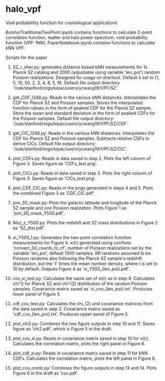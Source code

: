 # halo_vpf
Void probablitity function for cosmological applications

BolshoiTraditionalTwoPoint.ipynb contains functions to calculate 2-point correlation function, matter and halo power spectrum, void probability function (VPF-1NN).
PaperNotebook.ipynb contains functions to calculate kNN VPF.

Scripts for the paper

1. SZ_r_sher.py: generates distance based kNN measurements for 1x Planck SZ catalog and 2000 (adjustable using variable 'len_poi') random Poisson realizations. Designed for usage on sherlock. Default k set to [1, 5, 10, 50, 2, 3, 4, 8, 5, 9]. Default file output directory '/oak/stanford/orgs/kipac/users/ycwang19/VPF/SZ'.

2. get_CDF_1248.py: Reads in the various kNN distances. Interpolates the CDF for Planck SZ and Poisson samples. Stores the interpolated function values in the form of peaked CDF for the Planck SZ sample. Store the mean and standard deviation in the form of peaked CDFs for the Poisson samples. Default file output directory: '/oak/stanford/orgs/kipac/users/ycwang19/VPF/SZ/CDF'.

3. get_CIC_1248.py: Reads in the various kNN distances. Interpolates the CDF for Planck SZ and Poisson samples. Subtracts relative CDFs to derive CICs. Default file output directory: '/oak/stanford/orgs/kipac/users/ycwang19/VPF/SZ/CIC'.

4. plot_CDFs.py: Reads in data saved in step 2. Plots the left column of Figure 3. Saves figure as 'CDFs_test.png'.

5. plot_CICs.py: Reads in data saved in step 3. Plots the right column of Figure 3. Saves figure as 'CICs_test.png'.

6. plot_CDF_CIC.py: Reads in the pngs generated in steps 4 and 5. Plots the combined Figure 3 as 'CDF_CIC.pdf'.

7. join_3D_mask.py: Plots the galactic latitude and longitude of the Planck SZ sample and one Poisson realization. Plots Figure 1 as 'join_3D_mask_Y500.pdf'.

8. Msz_z_Y500.py: Plots the redshift and SZ mass distributions in Figure 2 as 'SZ_dist.pdf'.

9. xi_Y500_1.py: Generates the two-point correlation function measurements for Figure 4. xi(r) generated using corrfunc 'convert_3d_counts_to_cf', number of Poisson realizations set by the variable 'len_poi', default 1000 samples. RR randoms assumed to be Poisson randoms also following the Planck SZ sample's redshift distribution, but the 't' times the mean number density, where t is set to 10 by default. Outputs Figure 4 as 'xi_Y500_{len_poi}.pdf'.

10. cov_xi_test.py: Calculates the same set of xi(r) as in step 9. Calculates chi^2 for Planck SZ and chi^{2} distribution of the random Poisson samples. Covariance matrix saved as 'xi_cov_{len_poi}.txt'. Produces lower panel of Figure 5.

11. cdf_cov_test.py: Calculates the chi_{2} and covariance matrices from the data saved in step 2. Covariance matrix saved as 'cdf_cov_{len_poi}.txt'. Produces upper panel of Figure 5.

12. plot_chi2.py: Combines the two figure outputs in step 10 and 11. Saves figure as 'chi2.pdf', which is Figure 5 in the draft.

13. plot_cov_xi.py: Reads in covariance matrix saved in step 10 for xi(r). Calculates the correlation matrix, plots the right panel in Figure 6.

14. plot_cdf_xi.py: Reads in covariance matrix saved in step 11 for kNN CDFs. Calculates the correlation matrix, plots the left panel in Figure 6.

15. plot_cov_comb.py: Combines the figure outputs in step 13 and 14. Plots Figure 6 in the draft as 'cov.pdf'.
